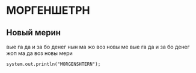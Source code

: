# МОРГЕНШЕТРН
## Новый мерин
вые га да и за бо денег
нын ма жо воз новы ме
вые га да и за бо денег
жоп ма да воз новы мери
	

	system.out.println("MORGENSHTERN");
